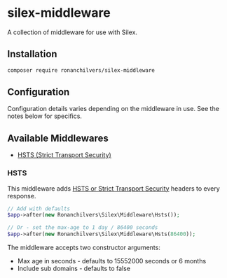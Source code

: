 # silex-middleware

A collection of middleware for use with Silex.

## Installation

```bash
composer require ronanchilvers/silex-middleware
```

## Configuration

Configuration details varies depending on the middleware in use. See the notes below for specifics.

## Available Middlewares

* [HSTS (Strict Transport Security)](#hsts)

### HSTS

This middleware adds [HSTS or Strict Transport Security](https://en.wikipedia.org/wiki/HTTP_Strict_Transport_Security) headers to every response.

```php
// Add with defaults
$app->after(new Ronanchilvers\Silex\Middleware\Hsts());

// Or - set the max-age to 1 day / 86400 seconds
$app->after(new Ronanchilvers\Silex\Middleware\Hsts(86400));
```

The middleware accepts two constructor arguments:

  * Max age in seconds - defaults to 15552000 seconds or 6 months
  * Include sub domains - defaults to false
